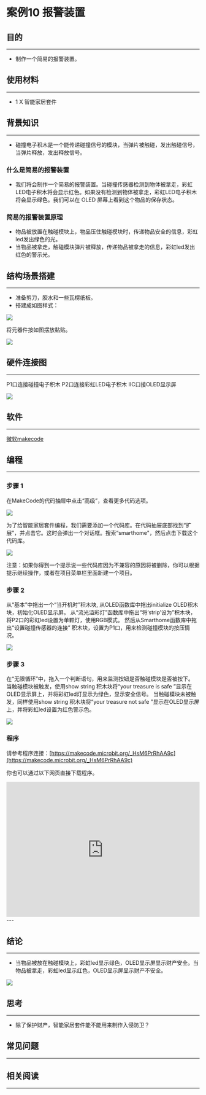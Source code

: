 # 案例10 报警装置

## 目的
---

- 制作一个简易的报警装置。

## 使用材料
---

- 1 X 智能家居套件

## 背景知识
---

- 碰撞电子积木是一个能传递碰撞信号的模块，当弹片被触碰，发出触碰信号，当弹片释放，发出释放信号。


### 什么是简易的报警装置

- 我们将会制作一个简易的报警装置。当碰撞传感器检测到物体被拿走，彩虹LED电子积木将会显示红色。如果没有检测到物体被拿走，彩虹LED电子积木将会显示绿色。我们可以在 OLED 屏幕上看到这个物品的保存状态。


### 简易的报警装置原理

- 物品被放置在触碰模块上，物品压住触碰模块时，传递物品安全的信息，彩虹led发出绿色的光。
- 当物品被拿走，触碰模块弹片被释放，传递物品被拿走的信息，彩虹led发出红色的警示光。



## 结构场景搭建
---

- 准备剪刀，胶水和一些瓦楞纸板。
- 搭建成如图样式：

![](./images/w7D8Dw4.jpg)

将元器件按如图摆放黏贴。

![](./images/CjEr1qT.jpg)


## 硬件连接图
---
P1口连接碰撞电子积木
P2口连接彩虹LED电子积木
IIC口接OLED显示屏

![](./images/7ifVFg1.jpg)

## 软件
---
[微软makecode](https://makecode.microbit.org/#)
 

## 编程
---
### 步骤 1
在MakeCode的代码抽屉中点击“高级”，查看更多代码选项。

![](./images/smart_home_kit_case_01_01.png)

为了给智能家居套件编程，我们需要添加一个代码库。在代码抽屉底部找到“扩展”，并点击它。这时会弹出一个对话框。搜索“smarthome"，然后点击下载这个代码库。

![](./images/smart_home_kit_case_01_02.png)


注意：如果你得到一个提示说一些代码库因为不兼容的原因将被删除，你可以根据提示继续操作，或者在项目菜单栏里面新建一个项目。


### 步骤 2

从“基本”中拖出一个“当开机时”积木块, 从OLED函数库中拖出initialize OLED积木块，初始化OLED显示屏。
从“流光溢彩灯”函数库中拖出“将‘strip’设为”积木块，将P2口的彩虹led设置为单颗灯，使用RGB模式。
然后从Smarthome函数库中拖出“设置碰撞传感器的连接” 积木块，设置为P1口，用来检测碰撞模块的按压情况。

![](./images/smart_home_kit_case_10_03.png)

### 步骤 3
在“无限循环”中，拖入一个判断语句，用来监测按钮是否触碰模块是否被按下。
当触碰模块被触发，使用show string 积木块将“your treasure is safe ”显示在OLED显示屏上，并将彩虹led灯显示为绿色，显示安全信号。
当触碰模块未被触发，同样使用show string 积木块将“your treasure not safe ”显示在OLED显示屏上，并将彩虹led设置为红色警示色。

![](./images/smart_home_kit_case_10_04.png)



### 程序

请参考程序连接：[https://makecode.microbit.org/_HsM6PrRhAA9c](https://makecode.microbit.org/_HsM6PrRhAA9c)

你也可以通过以下网页直接下载程序。

<div style="position:relative;height:0;padding-bottom:70%;overflow:hidden;"><iframe style="position:absolute;top:0;left:0;width:100%;height:100%;" src="https://makecode.microbit.org/#pub:_HsM6PrRhAA9c" frameborder="0" sandbox="allow-popups allow-forms allow-scripts allow-same-origin"></iframe></div>  
---

## 结论
---

- 当物品被放在触碰模块上，彩虹led显示绿色，OLED显示屏显示财产安全。当物品被拿走，彩虹led显示红色，OLED显示屏显示财产不安全。

![](./images/gUJKXeu.gif)

## 思考
---

- 除了保护财产，智能家居套件能不能用来制作入侵防卫？

## 常见问题
---


## 相关阅读  
---

